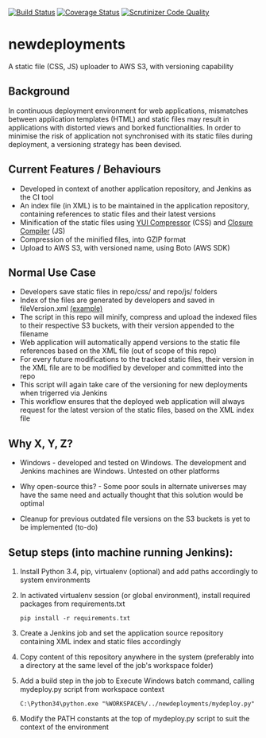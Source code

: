 [![Build Status](https://travis-ci.org/azam-a/newdeployments.svg?branch=master)](https://travis-ci.org/azam-a/newdeployments) [![Coverage Status](https://coveralls.io/repos/azam-a/newdeployments/badge.svg?branch=master)](https://coveralls.io/r/azam-a/newdeployments?branch=master) [![Scrutinizer Code Quality](https://scrutinizer-ci.com/g/azam-a/newdeployments/badges/quality-score.png?b=master)](https://scrutinizer-ci.com/g/azam-a/newdeployments/?branch=master)

# newdeployments

A static file (CSS, JS) uploader to AWS S3, with versioning capability

## Background

In continuous deployment environment for web applications, mismatches between application templates (HTML) and static files may result in applications with distorted views and borked functionalities. In order to minimise the risk of application not synchronised with its static files during deployment, a versioning strategy has been devised.

## Current Features / Behaviours

- Developed in context of another application repository, and Jenkins as the CI tool
- An index file (in XML) is to be maintained in the application repository, containing references to static files and their latest versions
- Minification of the static files using [YUI Compressor](http://yui.github.io/yuicompressor/) (CSS) and [Closure Compiler](https://developers.google.com/closure/compiler/) (JS)
- Compression of the minified files, into GZIP format
- Upload to AWS S3, with versioned name, using Boto (AWS SDK)

## Normal Use Case

- Developers save static files in repo/css/ and repo/js/ folders
- Index of the files are generated by developers and saved in fileVersion.xml [(example)](https://github.com/azam-a/newdeployments/blob/master/fixtures/end_to_end/config/fileVersion2.xml)
- The script in this repo will minify, compress and upload the indexed files to their respective S3 buckets, with their version appended to the filename
- Web application will automatically append versions to the static file references based on the XML file (out of scope of this repo)
- For every future modifications to the tracked static files, their version in the XML file are to be modified by developer and committed into the repo
- This script will again take care of the versioning for new deployments when trigerred via Jenkins
- This workflow ensures that the deployed web application will always request for the latest version of the static files, based on the XML index file

## Why X, Y, Z?

- Windows - developed and tested on Windows. The development and Jenkins machines are Windows. Untested on other platforms
- Why open-source this? - Some poor souls in alternate universes may have the same need and actually thought that this solution would be optimal

- Cleanup for previous outdated file versions on the S3 buckets is yet to be implemented (to-do)

## Setup steps (into machine running Jenkins):

1. Install Python 3.4, pip, virtualenv (optional) and add paths accordingly to system environments

2. In activated virtualenv session (or global environment), install required packages from requirements.txt

    ```
    pip install -r requirements.txt
    ```

3. Create a Jenkins job and set the application source repository containing XML index and static files accordingly

4. Copy content of this repository anywhere in the system (preferably into a directory at the same level of the job's workspace folder)

5. Add a build step in the job to Execute Windows batch command, calling mydeploy.py script from workspace context

    ```
    C:\Python34\python.exe "%WORKSPACE%/../newdeployments/mydeploy.py"
    ```

6. Modify the PATH constants at the top of mydeploy.py script to suit the context of the environment
